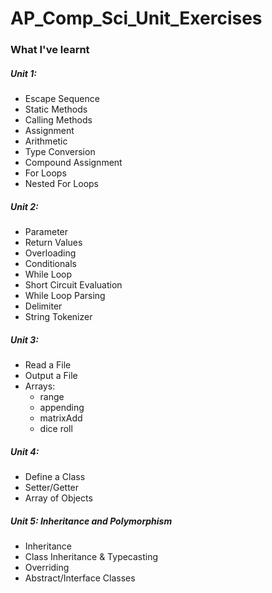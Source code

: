 # AP_Comp_Sci_Unit_Exercises
### What I've learnt 
##### Unit 1: 
- Escape Sequence
- Static Methods
- Calling Methods
- Assignment
- Arithmetic
- Type Conversion
- Compound Assignment
- For Loops
- Nested For Loops

##### Unit 2:
- Parameter
- Return Values
- Overloading
- Conditionals
- While Loop
- Short Circuit Evaluation
- While Loop Parsing
- Delimiter
- String Tokenizer

##### Unit 3:
- Read a File
- Output a File
- Arrays:
  - range
  - appending
  - matrixAdd
  - dice roll
  
##### Unit 4: 
- Define a Class
- Setter/Getter
- Array of Objects

##### Unit 5: Inheritance and Polymorphism
- Inheritance
- Class Inheritance & Typecasting
- Overriding 
- Abstract/Interface Classes
